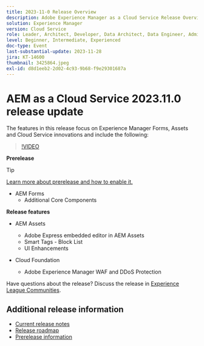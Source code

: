 ```yaml
---
title: 2023-11-0 Release Overview
description: Adobe Experience Manager as a Cloud Service Release Overview Video 2023.11.0, the features in this release focus on Experience Manager Forms, Assets and Cloud Service
solution: Experience Manager
version: Cloud Service
role: Leader, Architect, Developer, Data Architect, Data Engineer, Admin, User
level: Beginner, Intermediate, Experienced
doc-type: Event
last-substantial-update: 2023-11-28
jira: KT-14600
thumbnail: 3425864.jpeg
exl-id: d8d1eeb2-2d02-4c93-9b68-f9e29301687a
---
```

# AEM as a Cloud Service 2023.11.0 release update 

The features in this release focus on Experience Manager Forms, Assets and Cloud Service innovations and include the following:

>[!VIDEO](https://video.tv.adobe.com/v/3425864/?learn=on)

**Prerelease**

>[!TIP]
>
>[Learn more about prerelease and how to enable it.](https://experienceleague.adobe.com/docs/experience-manager-cloud-service/content/release-notes/prerelease.html)

* AEM Forms
  * Additional Core Components

**Release features**

* AEM Assets
  * Adobe Express embedded editor in AEM Assets
  * Smart Tags - Block List
  * UI Enhancements

* Cloud Foundation
  * Adobe Experience Manager WAF and DDoS Protection

Have questions about the release?  Discuss the release in [Experience League Communities](https://adobe.ly/3uBHk1D).

## Additional release information

* [Current release notes](https://experienceleague.adobe.com/docs/experience-manager-cloud-service/content/release-notes/home.html)
* [Release roadmap](https://experienceleague.adobe.com/docs/experience-manager-release-information/aem-release-updates/update-releases-roadmap.html)
* [Prerelease information](https://experienceleague.adobe.com/docs/experience-manager-cloud-service/content/release-notes/prerelease.html)
